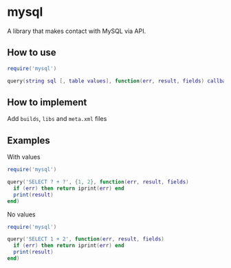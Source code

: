 # mysql
A library that makes contact with MySQL via API.

## How to use

```lua
require('mysql')

query(string sql [, table values], function(err, result, fields) callback)
```

## How to implement

Add `builds`, `libs` and `meta.xml` files

## Examples

With values
```lua
require('mysql')

query('SELECT ? + ?', {1, 2}, function(err, result, fields)
  if (err) then return iprint(err) end
  print(result)
end)
```

No values
```lua
require('mysql')

query('SELECT 1 + 2', function(err, result, fields)
  if (err) then return iprint(err) end
  print(result)
end)
```
